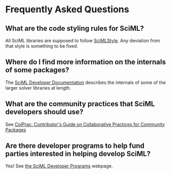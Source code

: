 # Frequently Asked Questions

## What are the code styling rules for SciML?

All SciML libraries are supposed to follow [SciMLStyle](https://docs.sciml.ai/SciMLStyle/stable/).
Any deviation from that style is something to be fixed.

## Where do I find more information on the internals of some packages?

The [SciML Developer Documentation](https://docs.sciml.ai/DiffEqDevDocs/stable/) describes the internals
of some of the larger solver libraries at length.

## What are the community practices that SciML developers should use?

See [ColPrac: Contributor's Guide on Collaborative Practices for Community Packages](https://docs.sciml.ai/ColPrac/stable/)

## Are there developer programs to help fund parties interested in helping develop SciML?

Yes! See [the SciML Developer Programs](https://sciml.ai/dev/) webpage.
